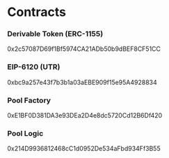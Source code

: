 # Contracts

### Derivable Token (ERC-1155)

0x2c57087D69f1Bf5974CA21ADb50b9dBEF8CF51CC

### EIP-6120 (UTR)

0xbc9a257e43f7b3b1a03aEBE909f15e95A4928834

### Pool Factory

0xE1BF0D381DA3e93DEa2D4e8dc5720Cd12B6Df420

### Pool Logic

0x214D9936812468cC1d0952De534aFbd934Ff3B55



